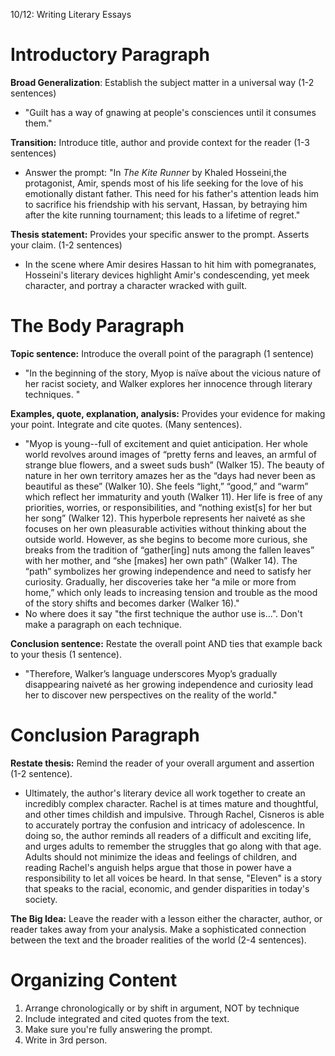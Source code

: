10/12: Writing Literary Essays

# Introductory Paragraph

**Broad Generalization**: Establish the subject matter in a universal way (1-2 sentences)

- "Guilt has a way of gnawing at people's consciences until it consumes them."

**Transition:** Introduce title, author and provide context for the reader (1-3 sentences)

- Answer the prompt: "In *The Kite Runner* by Khaled Hosseini,the protagonist, Amir, spends most of his life seeking for the love of his emotionally distant father. This need for his father's attention leads him to sacrifice his friendship with his servant, Hassan, by betraying him after the kite running tournament; this leads to a lifetime of regret."

**Thesis statement:** Provides your specific answer to the prompt. Asserts your claim. (1-2 sentences)

- In the scene where Amir desires Hassan to hit him with pomegranates, Hosseini's literary devices highlight Amir's condescending, yet meek character, and portray a character wracked with guilt. 

# The Body Paragraph

**Topic sentence:** Introduce the overall point of the paragraph (1 sentence)

- "In the beginning of the story, Myop is naïve about the vicious nature of her racist society, and Walker explores her innocence through literary techniques. "

**Examples, quote, explanation, analysis:** Provides your evidence for making your point. Integrate and cite quotes. (Many sentences).

- "Myop is young--full of excitement and quiet anticipation.   Her whole world revolves around images of “pretty ferns and leaves, an armful of strange blue flowers, and a sweet suds bush” (Walker 15).  The beauty of nature in her own territory amazes her as the “days had never been as beautiful as these” (Walker 10). She feels “light,” “good,” and “warm” which reflect her immaturity and youth (Walker 11). Her life is free of any priorities, worries, or responsibilities, and “nothing exist[s] for her but her song” (Walker 12). This hyperbole represents her naiveté as she focuses on her own pleasurable activities without thinking about the outside world. However, as she begins to become more curious, she breaks from the tradition of “gather[ing] nuts among the fallen leaves” with her mother, and “she [makes] her own path” (Walker 14). The “path” symbolizes her growing independence and need to satisfy her curiosity. Gradually, her discoveries take her “a mile or more from home,” which only leads to increasing tension and trouble as the mood of the story shifts and becomes darker (Walker 16)."
- No where does it say "the first technique the author use is...". Don't make a paragraph on each technique.

**Conclusion sentence:** Restate the overall point AND ties that example back to your thesis (1 sentence). 

- "Therefore, Walker’s language underscores Myop’s gradually disappearing naiveté as her growing independence and curiosity lead her to discover new perspectives on the reality of the world." 

# Conclusion Paragraph

**Restate thesis:** Remind the reader of your overall argument and assertion (1-2 sentence).

- Ultimately, the author's literary device all work together to create an incredibly complex character. Rachel is at times mature and thoughtful, and other times childish and impulsive. Through Rachel, Cisneros is able to accurately portray the confusion and intricacy of adolescence. In doing so, the author reminds all readers of a difficult and exciting life, and urges adults to remember the struggles that go along with that age. Adults should not minimize the ideas and feelings of children, and reading Rachel's anguish helps argue that those in power have a  responsibility to let all voices be heard. In that sense, "Eleven" is a story that speaks to the racial, economic, and gender disparities in today's society.

**The Big Idea:** Leave the reader with a lesson either the character, author, or reader takes away from your analysis. Make a sophisticated connection between the text and the broader realities of the world (2-4 sentences).

# Organizing Content

1. Arrange chronologically or by shift in argument, NOT by technique
2. Include integrated and cited quotes from the text.
3. Make sure you're fully answering the prompt.
4. Write in 3rd person.